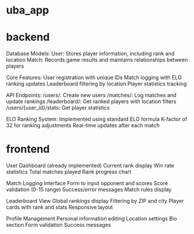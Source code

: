 # uba_app

# backend
Database Models:
  User: Stores player information, including rank and location
  Match: Records game results and maintains relationships between players

Core Features:
  User registration with unique IDs
  Match logging with ELO ranking updates
  Leaderboard filtering by location
  Player statistics tracking

API Endpoints:
  /users/: Create new users
  /matches/: Log matches and update rankings
  /leaderboard/: Get ranked players with location filters
  /users/{user_id}/stats: Get player statistics


ELO Ranking System:
  Implemented using standard ELO formula
  K-factor of 32 for ranking adjustments
  Real-time updates after each match

# frontend
User Dashboard (already implemented)
  Current rank display
  Win rate statistics
  Total matches played
  Rank progress chart

Match Logging Interface
  Form to input opponent and scores
  Score validation (0-15 range)
  Success/error messages
  Match rules display

Leaderboard View
  Global rankings display
  Filtering by ZIP and city
  Player cards with rank and stats
  Responsive layout

Profile Management
  Personal information editing
  Location settings
  Bio section
  Form validation
  Success messages
